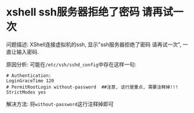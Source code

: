 # xshell ssh服务器拒绝了密码 请再试一次

问题描述: XShell连接虚拟机的ssh, 显示"ssh服务器拒绝了密码 请再试一次", 一直让输入密码.

原因分析: 可能在`/etc/ssh/sshd_config`中存在这样一句:

```
# Authentication:
LoginGraceTime 120
# PermitRootLogin without-password  ##注意, 这行是重点, 需要注释掉!!!
StrictModes yes
```

解决方法: 将`without-password`这行注释掉即可
